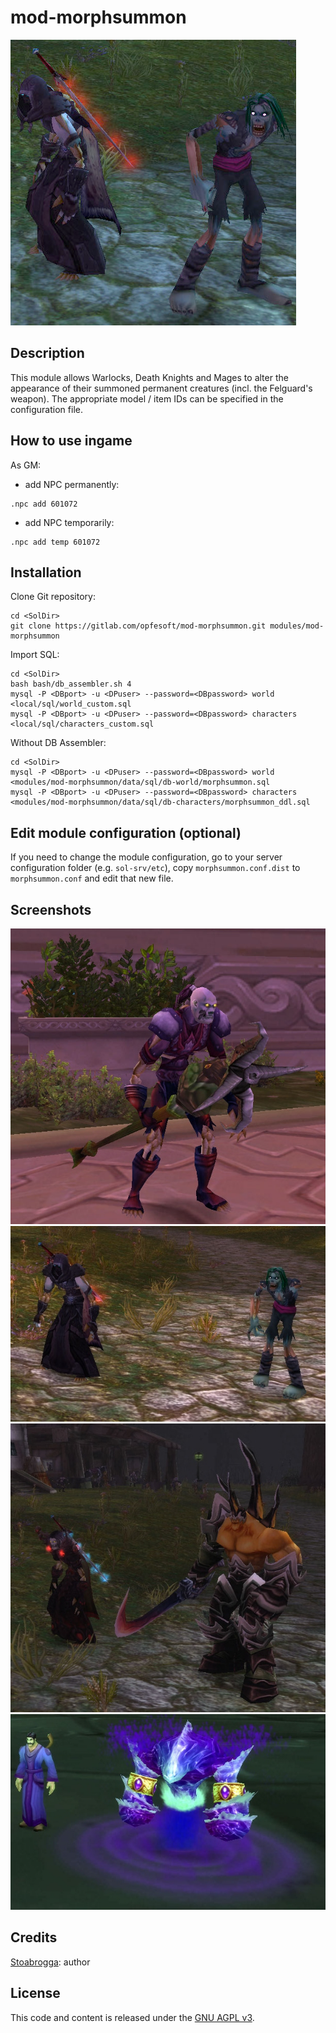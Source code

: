 # mod-morphsummon

![mod-morphsummon](icon.png)


## Description

This module allows Warlocks, Death Knights and Mages to alter the appearance of their summoned permanent creatures (incl. the Felguard's weapon). The appropriate model / item IDs can be specified in the configuration file.


## How to use ingame

As GM:
- add NPC permanently:
 ```
 .npc add 601072
 ```
- add NPC temporarily:
 ```
 .npc add temp 601072
 ```


## Installation

Clone Git repository:

```
cd <SolDir>
git clone https://gitlab.com/opfesoft/mod-morphsummon.git modules/mod-morphsummon
```

Import SQL:
```
cd <SolDir>
bash bash/db_assembler.sh 4
mysql -P <DBport> -u <DPuser> --password=<DBpassword> world <local/sql/world_custom.sql
mysql -P <DBport> -u <DPuser> --password=<DBpassword> characters <local/sql/characters_custom.sql
```

Without DB Assembler:
```
cd <SolDir>
mysql -P <DBport> -u <DPuser> --password=<DBpassword> world <modules/mod-morphsummon/data/sql/db-world/morphsummon.sql
mysql -P <DBport> -u <DPuser> --password=<DBpassword> characters <modules/mod-morphsummon/data/sql/db-characters/morphsummon_ddl.sql
```


## Edit module configuration (optional)

If you need to change the module configuration, go to your server configuration folder (e.g. `sol-srv/etc`), copy `morphsummon.conf.dist` to `morphsummon.conf` and edit that new file.


## Screenshots

![NPC](images/morphsummon1.jpg "NPC")
![Ghoul](images/morphsummon2.jpg "Ghoul")
![Felguard](images/morphsummon3.jpg "Felguard")
![Water Elemental](images/morphsummon4.jpg "Water Elemental")


## Credits

[Stoabrogga](https://gitlab.com/Stoabrogga): author


## License

This code and content is released under the [GNU AGPL v3](LICENSE.md).
